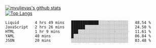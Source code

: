[![mvuljevas's github stats](https://github-readme-stats.vercel.app/api?username=mvuljevas&show_icons=true&theme=dracula)](https://www.mvuljevas.com)
<br>
[![Top Langs](https://github-readme-stats.vercel.app/api/top-langs/?username=mvuljevas&theme=dracula)](https://www.mvuljevas.com)

<!--START_SECTION:waka-->
```text
Liquid       4 hrs 49 mins   ████████████░░░░░░░░░░░░░   48.54 % 
JavaScript   2 hrs 26 mins   ██████░░░░░░░░░░░░░░░░░░░   24.50 % 
HTML         1 hr 9 mins     ███░░░░░░░░░░░░░░░░░░░░░░   11.61 % 
YAML         40 mins         █░░░░░░░░░░░░░░░░░░░░░░░░   06.84 % 
JSON         20 mins         ░░░░░░░░░░░░░░░░░░░░░░░░░   03.48 %
```
<!--END_SECTION:waka-->
